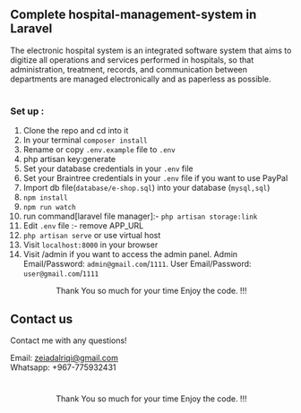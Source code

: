 

## Complete hospital-management-system in  Laravel
The electronic hospital system is an integrated software system that aims to digitize all operations and services performed in hospitals, so that administration, treatment, records, and communication between departments are managed electronically and as paperless as possible.


#

### Set up :

1. Clone the repo and cd into it
2. In your terminal ```composer install```
3. Rename or copy ```.env.example``` file to ``.env``
4. php artisan key:generate
5. Set your database credentials in your ```.env``` file
6. Set your Braintree credentials in your ```.env``` file if you want to use PayPal
7. Import db file(```database/e-shop.sql```) into your database (```mysql,sql```)
8. ```npm install```
9. ```npm run watch```
10. run command[laravel file manager]:-  ```php artisan storage:link```
11. Edit ```.env``` file :- remove APP_URL
10. ```php artisan serve``` or use virtual host
11. Visit ```localhost:8000``` in your browser
12. Visit /admin if you want to access the admin panel. Admin Email/Password: ```admin@gmail.com```/```1111```. User Email/Password: ```user@gmail.com```/```1111```

<p style="text-align:center">Thank You so much for your time Enjoy the code. !!!</p>



 ## Contact us
  Contact me with any questions!<br>

  Email: zeiadalriqi@gmail.com <br>
  Whatsapp: +967-775932431

  #
<p style="text-align:center">Thank You so much for your time Enjoy the code. !!!</p>

